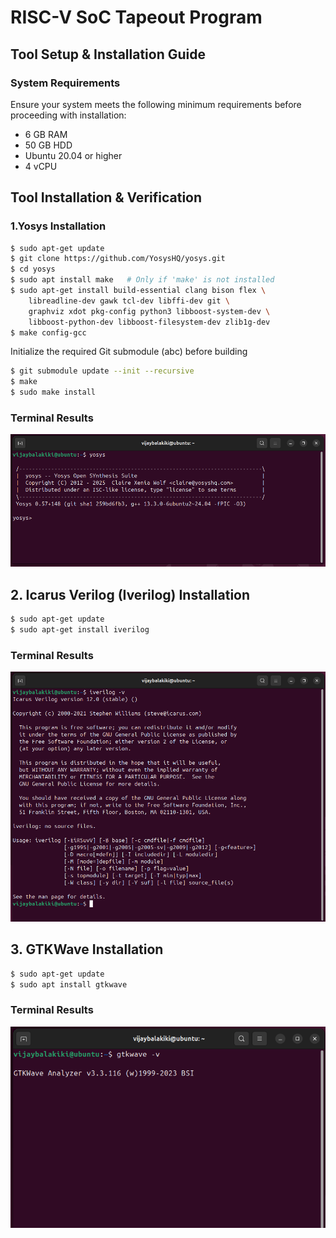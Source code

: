 
# RISC-V SoC Tapeout Program 




## Tool Setup & Installation Guide
### System Requirements
Ensure your system meets the following minimum requirements before proceeding with installation:

- 6 GB RAM
- 50 GB HDD
- Ubuntu 20.04 or higher
- 4 vCPU

## Tool Installation & Verification
### 1.Yosys Installation

```bash
$ sudo apt-get update
$ git clone https://github.com/YosysHQ/yosys.git
$ cd yosys
$ sudo apt install make   # Only if 'make' is not installed
$ sudo apt-get install build-essential clang bison flex \
    libreadline-dev gawk tcl-dev libffi-dev git \
    graphviz xdot pkg-config python3 libboost-system-dev \
    libboost-python-dev libboost-filesystem-dev zlib1g-dev
$ make config-gcc

```

Initialize the required Git submodule (abc) before building


```bash
$ git submodule update --init --recursive
$ make
$ sudo make install
```
### Terminal Results
![Alt Text](Clicks/Yosys.png)

## 2. Icarus Verilog (Iverilog) Installation


```bash
$ sudo apt-get update
$ sudo apt-get install iverilog
```
### Terminal Results
![Alt Text](Clicks/iverilog.png)

## 3. GTKWave Installation

```bash
$ sudo apt-get update
$ sudo apt install gtkwave
```

### Terminal Results
![Alt Text](Clicks/Gtkwave.png)

